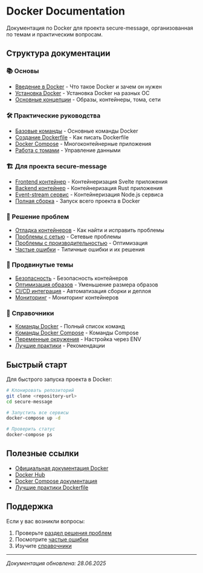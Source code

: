 # Docker Documentation

Документация по Docker для проекта secure-message, организованная по темам и практическим вопросам.

## Структура документации

### 📚 Основы
- [Введение в Docker](./basics/introduction.md) - Что такое Docker и зачем он нужен
- [Установка Docker](./basics/installation.md) - Установка Docker на разных ОС
- [Основные концепции](./basics/concepts.md) - Образы, контейнеры, тома, сети

### 🛠️ Практические руководства
- [Базовые команды](./guides/basic-commands.md) - Основные команды Docker
- [Создание Dockerfile](./guides/dockerfile.md) - Как писать Dockerfile
- [Docker Compose](./guides/docker-compose.md) - Многоконтейнерные приложения
- [Работа с томами](./guides/volumes.md) - Управление данными

### 🏗️ Для проекта secure-message
- [Frontend контейнер](./project/frontend.md) - Контейнеризация Svelte приложения
- [Backend контейнер](./project/backend.md) - Контейнеризация Rust приложения
- [Event-stream сервис](./project/event-stream.md) - Контейнеризация Node.js сервиса
- [Полная сборка](./project/full-setup.md) - Запуск всего проекта в Docker

### 🔧 Решение проблем
- [Отладка контейнеров](./troubleshooting/debugging.md) - Как найти и исправить проблемы
- [Проблемы с сетью](./troubleshooting/networking.md) - Сетевые проблемы
- [Проблемы с производительностью](./troubleshooting/performance.md) - Оптимизация
- [Частые ошибки](./troubleshooting/common-errors.md) - Типичные ошибки и их решения

### 🚀 Продвинутые темы
- [Безопасность](./advanced/security.md) - Безопасность контейнеров
- [Оптимизация образов](./advanced/optimization.md) - Уменьшение размера образов
- [CI/CD интеграция](./advanced/cicd.md) - Автоматизация сборки и деплоя
- [Мониторинг](./advanced/monitoring.md) - Мониторинг контейнеров

### 📖 Справочники
- [Команды Docker](./reference/docker-commands.md) - Полный список команд
- [Команды Docker Compose](./reference/compose-commands.md) - Команды Compose
- [Переменные окружения](./reference/environment-vars.md) - Настройка через ENV
- [Лучшие практики](./reference/best-practices.md) - Рекомендации

## Быстрый старт

Для быстрого запуска проекта в Docker:

```bash
# Клонировать репозиторий
git clone <repository-url>
cd secure-message

# Запустить все сервисы
docker-compose up -d

# Проверить статус
docker-compose ps
```

## Полезные ссылки

- [Официальная документация Docker](https://docs.docker.com/)
- [Docker Hub](https://hub.docker.com/)
- [Docker Compose документация](https://docs.docker.com/compose/)
- [Лучшие практики Dockerfile](https://docs.docker.com/develop/dev-best-practices/)

## Поддержка

Если у вас возникли вопросы:
1. Проверьте [раздел решения проблем](./troubleshooting/)
2. Посмотрите [частые ошибки](./troubleshooting/common-errors.md)
3. Изучите [справочники](./reference/)

---

*Документация обновлена: 28.06.2025*
